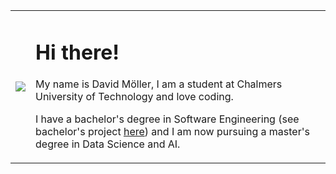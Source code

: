 <table>
    <tr>
        <td><img src="https://github-readme-stats.vercel.app/api?username=molleer&count_private=true&theme=onedark&show_icons=true&hide_rank=true"></td>
        <td>
        <h1>Hi there!</h1>
        <p>My name is David Möller, I am a student at Chalmers University of Technology and love coding.</p>
        <p>I have a bachelor's degree in Software Engineering (see bachelor's project <a href="https://github.com/emulated-gamer-bois/gameboy-emulator/releases/tag/v1.0">here</a>) and I am now pursuing a master's degree in Data Science and AI.</p>
        </td>
    </tr>
</table>
